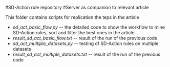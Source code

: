 #SD-Action rule repository
#Server as companion to relevant article

This folder contains scripts for replication the teps in the article

- *sd_act_basic_flow.py* -- the detailed code to show the workflow to mine SD-Action rules, sort and filter the best ones in the article
- *result_sd_act_basic_flow.txt* -- result of the run of the previous code
- *sd_act_multiple_datasets.py* -- testing of SD-Action rules on multiple datasets
- *result_sd_act_multiple_datasets.txt* -- result of the run of the previous code

